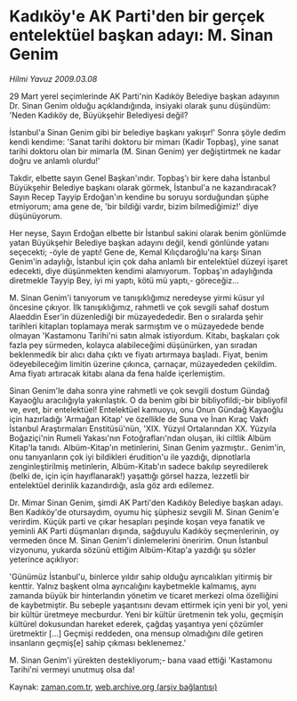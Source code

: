 # Kadıköy'e AK Parti'den bir gerçek entelektüel başkan adayı: M. Sinan Genim

*Hilmi Yavuz 2009.03.08*

<tr><td class="metin" colspan="2" style="padding-top: 20px; padding-left: 5px; padding-right: 10px;">29 Mart yerel seçimlerinde AK Parti'nin Kadıköy Belediye başkan adayının Dr. Sinan Genim olduğu açıklandığında, insiyaki olarak şunu düşündüm: 'Neden Kadıköy de, Büyükşehir Belediyesi değil?</td></tr><tr><td class="metin" colspan="2" style="padding-top: 20px; padding-left: 5px; padding-right: 10px;"><p>İstanbul'a Sinan Genim gibi bir belediye başkanı yakışır!' Sonra şöyle dedim kendi kendime: 'Sanat tarihi doktoru bir mimarı (Kadir Topbaş), yine sanat tarihi doktoru olan bir mimarla (M. Sinan Genim) yer değiştirtmek ne kadar doğru ve anlamlı olurdu!'
<p>Takdir, elbette sayın Genel Başkan'ındır. Topbaş'ı bir kere daha İstanbul Büyükşehir Belediye başkanı olarak görmek, İstanbul'a ne kazandıracak? Sayın Recep Tayyip Erdoğan'ın kendine bu soruyu sorduğundan şüphe etmiyorum; ama gene de, 'bir bildiği vardır, bizim bilmediğimiz!' diye düşünüyorum.
<p>Her neyse, Sayın Erdoğan elbette bir İstanbul sakini olarak benim gönlümde yatan Büyükşehir Belediye başkan adayını değil, kendi gönlünde yatanı seçecekti; -öyle de yaptı! Gene de, Kemal Kılıçdaroğlu'na karşı Sinan Genim'in adaylığı, İstanbul için çok daha anlamlı bir entelektüel düzeyi işaret edecekti, diye düşünmekten kendimi alamıyorum. Topbaş'ın adaylığında diretmekle Tayyip Bey, iyi mi yaptı, kötü mü yaptı,- göreceğiz...
<p>M. Sinan Genim'i tanıyorum ve tanışıklığımız neredeyse yirmi küsur yıl öncesine çıkıyor. İlk tanışıklığımız, rahmetli ve çok sevgili sahaf dostum Alaeddin Eser'in düzenlediği bir müzayedededir. Ben o sıralarda şehir tarihleri kitapları toplamaya merak sarmıştım ve o müzayedede bende olmayan 'Kastamonu Tarihi'ni satın almak istiyordum. Kitabı, başkaları çok fazla pey sürmeden, kolayca alabileceğimi düşünürken, yan sıradan beklenmedik bir alıcı daha çıktı ve fiyatı artırmaya başladı. Fiyat, benim ödeyebileceğim limitin üzerine çıkınca, çarnaçar, müzayededen çekildim. Ama fiyatı artıracak kitabı alana da fena halde içerlemiştim.
<p>Sinan Genim'le daha sonra yine rahmetli ve çok sevgili dostum Gündağ Kayaoğlu aracılığıyla yakınlaştık. O da benim gibi bir bibliyofildi;-bir bibliyofil ve, evet, bir entelektüel! Entelektüel kamuoyu, onu Onun Gündağ Kayaoğlu için hazırladığı 'Armağan Kitap' ve özellikle de Suna ve İnan Kıraç Vakfı İstanbul Araştırmaları Enstitüsü'nün, 'XIX. Yüzyıl Ortalarından XX. Yüzyıla Boğaziçi'nin Rumeli Yakası'nın Fotoğrafları'ndan oluşan, iki ciltlik Albüm Kitap'la tanıdı. Albüm-Kitap'ın metinlerini, Sinan Genim yazmıştır.. Genim'in, onu tanıyanların çok iyi bildikleri érudition'u ile yazdığı, dipnotlarla zenginleştirilmiş metinlerin, Albüm-Kitab'ın sadece bakılıp seyredilerek (belki de, için için hayıflanarak!) yaşattığı görsel hazza, lezzetli bir entelektüel derinlik kazandırdığı, asla göz ardı edilemez.
<p>Dr. Mimar Sinan Genim, şimdi AK Parti'den Kadıköy Belediye başkan adayı. Ben Kadıköy'de otursaydım, oyumu hiç şüphesiz sevgili M. Sinan Genim'e verirdim. Küçük parti ve çıkar hesapları peşinde koşan veya fanatik ve yeminli AK Parti düşmanları dışında, sağduyulu Kadıköy seçmenlerinin, oy vermeden önce M. Sinan Genim'i dinlemelerini öneririm. Onun İstanbul vizyonunu, yukarda sözünü ettiğim Albüm-Kitap'a yazdığı şu sözler yeterince açıklıyor:
<p>'Günümüz İstanbul'u, binlerce yıldır sahip olduğu ayrıcalıkları yitirmiş bir kenttir. Yalnız başkent olma ayrıcalığını kaybetmekle kalmamış, aynı zamanda büyük bir hinterlandın yönetim ve ticaret merkezi olma özelliğini de kaybetmiştir. Bu sebeple yaşantısını devam ettirmek için yeni bir yol, yeni bir kültür üretmeye mecburdur. Yeni bir kültür üretmenin tek yolu, geçmişin kültürel dokusundan hareket ederek, çağdaş yaşantıya yeni çözümler üretmektir [...] Geçmişi reddeden, ona mensup olmadığını dile getiren insanların geçmiş[e] sahip çıkması beklenemez.'
<p>M. Sinan Genim'i yürekten destekliyorum;- bana vaad ettiği 'Kastamonu Tarihi'ni vermeyi unutmuş olsa da!<br/></p></p></p></p></p></p></p></p></td></tr>

Kaynak: [zaman.com.tr](http://zaman.com.tr/yazar.do?yazino=822772), [web.archive.org (arşiv bağlantısı)](http://web.archive.org/web/20090315045034/http://www.zaman.com.tr:80/yazar.do?yazino=822772)
